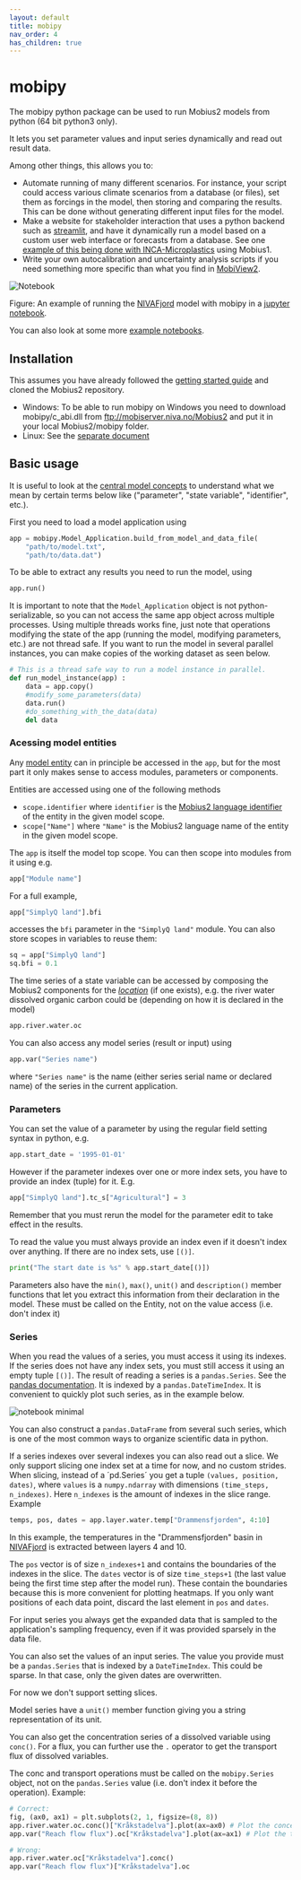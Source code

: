 ```yaml
---
layout: default
title: mobipy
nav_order: 4
has_children: true
---
```


# mobipy

The mobipy python package can be used to run Mobius2 models from python (64 bit python3 only).

It lets you set parameter values and input series dynamically and read out result data.

Among other things, this allows you to:

- Automate running of many different scenarios. For instance, your script could access various climate scenarios from a database (or files), set them as forcings in the model, then storing and comparing the results. This can be done without generating different input files for the model.
- Make a website for stakeholder interaction that uses a python backend such as [streamlit](https://streamlit.io/), and have it dynamically run a model based on a custom user web interface or forecasts from a database. See one [example of this being done with INCA-Microplastics](https://ikhapp.org/inca-microplastics/) using Mobius1.
- Write your own autocalibration and uncertainty analysis scripts if you need something more specific than what you find in [MobiView2](../mobiviewdocs/sensitivity.html).

![Notebook](../img/notebook.png)

Figure: An example of running the [NIVAFjord](../existingmodels/nivafjord.html) model with mobipy in a [jupyter notebook](https://jupyter.org/).

You can also look at some more [example notebooks](https://github.com/NIVANorge/Mobius2/blob/main/example_notebooks/).

## Installation

This assumes you have already followed the [getting started guide](../gettingstarted/gettingstarted.html) and cloned the Mobius2 repository.

- Windows: To be able to run mobipy on Windows you need to download mobipy/c_abi.dll from ftp://mobiserver.niva.no/Mobius2 and put it in your local Mobius2/mobipy folder.
- Linux: See the [separate document](linux_install.html)

## Basic usage

It is useful to look at the [central model concepts](../mobius2docs/central_concepts.html) to understand what we mean by certain terms below like ("parameter", "state variable", "identifier", etc.).

First you need to load a model application using
```python
app = mobipy.Model_Application.build_from_model_and_data_file(
	"path/to/model.txt", 
	"path/to/data.dat")
```
To be able to extract any results you need to run the model, using
```python
app.run()
```

It is important to note that the `Model_Application` object is not python-serializable, so you can not access the same app object across multiple processes. Using multiple threads works fine, just note that operations modifying the state of the app (running the model, modifying parameters, etc.) are not thread safe. If you want to run the model in several parallel instances, you can make copies of the working dataset as seen below.

```python
# This is a thread safe way to run a model instance in parallel.
def run_model_instance(app) :
	data = app.copy()
	#modify_some_parameters(data)
	data.run()
	#do_something_with_the_data(data)
	del data
```

### Acessing model entities

Any [model entity](../mobius2docs/central_concepts.html) can in principle be accessed in the `app`, but for the most part it only makes sense to access modules, parameters or components.

Entities are accessed using one of the following methods

- `scope.identifier` where `identifier` is the [Mobius2 language identifier](../mobius2docs/declaration_format.html#entities-and-identifiers) of the entity in the given model scope.
- `scope["Name"]` where `"Name"` is the Mobius2 language name of the entity in the given model scope.

The `app` is itself the model top scope. You can then scope into modules from it using e.g.

```python
app["Module name"]
```

For a full example,

```python
app["SimplyQ land"].bfi
```

accesses the `bfi` parameter in the `"SimplyQ land"` module. You can also store scopes in variables to reuse them:

```python
sq = app["SimplyQ land"]
sq.bfi = 0.1
```

The time series of a state variable can be accessed by composing the Mobius2 components for the [*location*](../mobius2docs/central_concepts#components-and-locations) (if one exists), e.g. the river water dissolved organic carbon could be (depending on how it is declared in the model)

```python
app.river.water.oc
```

You can also access any model series (result or input) using

```python
app.var("Series name")
```

where `"Series name"` is the name (either series serial name or declared name) of the series in the current application.

### Parameters

You can set the value of a parameter by using the regular field setting syntax in python, e.g.

```python
app.start_date = '1995-01-01'
```

However if the parameter indexes over one or more index sets, you have to provide an index (tuple) for it. E.g.

```python
app["SimplyQ land"].tc_s["Agricultural"] = 3
```

Remember that you must rerun the model for the parameter edit to take effect in the results.

To read the value you must always provide an index even if it doesn't index over anything. If there are no index sets, use `[()]`.

```python
print("The start date is %s" % app.start_date[()])
```

Parameters also have the `min()`, `max()`, `unit()` and `description()` member functions that let you extract this information from their declaration in the model. These must be called on the Entity, not on the value access (i.e. don't index it)

### Series

When you read the values of a series, you must access it using its indexes. If the series does not have any index sets, you must still access it using an empty tuple `[()]`. The result of reading a series is a `pandas.Series`. See the [pandas documentation](https://pandas.pydata.org/pandas-docs/stable/reference/api/pandas.Series.html). It is indexed by a `pandas.DateTimeIndex`. It is convenient to quickly plot such series, as in the example below.

![notebook minimal](../img/notebook_minimal.png)

You can also construct a `pandas.DataFrame` from several such series, which is one of the most common ways to organize scientific data in python.

If a series indexes over several indexes you can also read out a slice. We only support slicing one index set at a time for now, and no custom strides. When slicing, instead of a ´pd.Series´ you get a tuple `(values, position, dates)`, where `values` is a `numpy.ndarray` with dimensions `(time_steps, n_indexes)`. Here `n_indexes` is the amount of indexes in the slice range. Example

```python
temps, pos, dates = app.layer.water.temp["Drammensfjorden", 4:10]
```

In this example, the temperatures in the "Drammensfjorden" basin in [NIVAFjord](../existingmodels/nivafjord.html) is extracted between layers 4 and 10.

The `pos` vector is of size `n_indexes+1` and contains the boundaries of the indexes in the slice. The `dates` vector is of size `time_steps+1` (the last value being the first time step after the model run). These contain the boundaries because this is more convenient for plotting heatmaps. If you only want positions of each data point, discard the last element in `pos` and `dates`.

For input series you always get the expanded data that is sampled to the application's sampling frequency, even if it was provided sparsely in the data file.

You can also set the values of an input series. The value you provide must be a `pandas.Series` that is indexed by a `DateTimeIndex`. This could be sparse. In that case, only the given dates are overwritten.

For now we don't support setting slices.

Model series have a `unit()` member function giving you a string representation of its unit.

You can also get the concentration series of a dissolved variable using `conc()`. For a flux, you can further use the `.` operator to get the transport flux of dissolved variables.

The conc and transport operations must be called on the `mobipy.Series` object, not on the `pandas.Series` value (i.e. don't index it before the operation). Example:

```python
# Correct:
fig, (ax0, ax1) = plt.subplots(2, 1, figsize=(8, 8))
app.river.water.oc.conc()["Kråkstadelva"].plot(ax=ax0) # Plot the concentration of organic carbon in the river water.
app.var("Reach flow flux").oc["Kråkstadelva"].plot(ax=ax1) # Plot the transport flux of organic carbon with the river discharge.

# Wrong:
app.river.water.oc["Kråkstadelva"].conc()
app.var("Reach flow flux")["Kråkstadelva"].oc
```